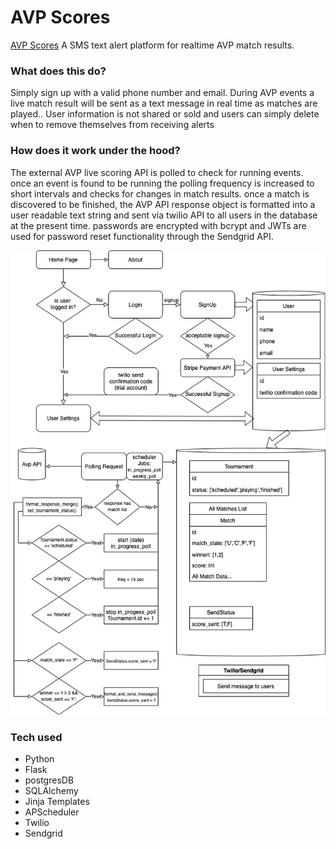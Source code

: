 # AVP Scores

[AVP Scores](https://avp-scores.herokuapp.com/)
A SMS text alert platform for realtime AVP match results.

### What does this do?

Simply sign up with a valid phone number and email. During AVP events a live match result will be sent as a text message in real time as matches are played..
User information is not shared or sold and users can simply delete when to remove themselves from receiving alerts

### How does it work under the hood?

The external AVP live scoring API is polled to check for running events. once an event is found to be running the polling frequency is increased to short intervals and checks for changes in match results. once a match is discovered to be finished, the AVP API response object is formatted into a user readable text string and sent via twilio API to all users in the database at the present time.
passwords are encrypted with bcrypt and JWTs are used for password reset functionality through the Sendgrid API.

![User Flow](static/site_flow_diagram.jpg)

### Tech used

- Python
- Flask
- postgresDB
- SQLAlchemy
- Jinja Templates
- APScheduler
- Twilio
- Sendgrid
